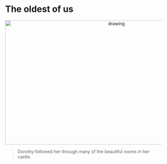 
<h1>The oldest of us</h1> <p align="center">
<p align="center">


<img src="https://i.imgur.com/lvWKNlM.png" alt="drawing" width="700" height="400"/>

<p align="center">

> Dorothy followed her through many of the beautiful rooms in her castle.

